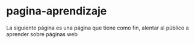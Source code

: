 # pagina-aprendizaje
La siguiente página es una página que tiene como fin, alentar al público a aprender sobre páginas web

